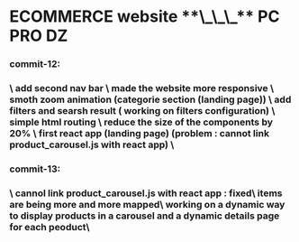 <h1>ECOMMERCE website **\_\_\_** PC PRO DZ</h1>

<h3>commit-12:<h3>\
 add second nav bar \
 made the website more responsive \
 smoth zoom animation (categorie section (landing page)) \
 add filters and searsh result ( working on filters configuration) \
 simple html routing \
 reduce the size of the components by 20% \
 first react app (landing page) (problem : cannot link product_carousel.js with react app) \

<h3>commit-13:<h3> \
 cannol link product_carousel.js with react app : fixed\
 items are being more and more mapped\
 working on a dynamic way to display products in a carousel and a dynamic details page for each peoduct\
